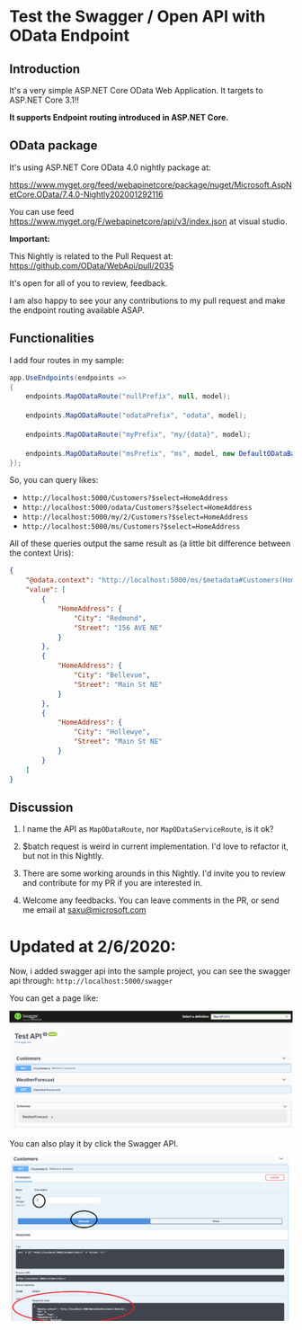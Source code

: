 # Test the Swagger / Open API with OData Endpoint

## Introduction

It's a very simple ASP.NET Core OData Web Application. It targets to ASP.NET Core 3.1!!

**It supports Endpoint routing introduced in ASP.NET Core.**

## OData package

It's using ASP.NET Core OData 4.0 nightly package at:

https://www.myget.org/feed/webapinetcore/package/nuget/Microsoft.AspNetCore.OData/7.4.0-Nightly202001292116

You can use feed https://www.myget.org/F/webapinetcore/api/v3/index.json at visual studio.

**Important:**

This Nightly is related to the Pull Request at: https://github.com/OData/WebApi/pull/2035

It's open for all of you to review, feedback.

I am also happy to see your any contributions to my pull request and make the endpoint routing available ASAP.

## Functionalities

I add four routes in my sample:

```C#
app.UseEndpoints(endpoints =>
{
    endpoints.MapODataRoute("nullPrefix", null, model);

    endpoints.MapODataRoute("odataPrefix", "odata", model);

    endpoints.MapODataRoute("myPrefix", "my/{data}", model);

    endpoints.MapODataRoute("msPrefix", "ms", model, new DefaultODataBatchHandler());
});
```

So, you can query likes:

* `http://localhost:5000/Customers?$select=HomeAddress`
* `http://localhost:5000/odata/Customers?$select=HomeAddress`
* `http://localhost:5000/my/2/Customers?$select=HomeAddress`
* `http://localhost:5000/ms/Customers?$select=HomeAddress`

   
All of these queries output the same result as (a little bit difference between the context Uris):
```json
{
    "@odata.context": "http://localhost:5000/ms/$metadata#Customers(HomeAddress)",
    "value": [
        {
            "HomeAddress": {
                "City": "Redmond",
                "Street": "156 AVE NE"
            }
        },
        {
            "HomeAddress": {
                "City": "Bellevue",
                "Street": "Main St NE"
            }
        },
        {
            "HomeAddress": {
                "City": "Hollewye",
                "Street": "Main St NE"
            }
        }
    ]
}
```


## Discussion

1. I name the API as `MapODataRoute`, nor `MapODataServiceRoute`, is it ok?

2. $batch request is weird in current implementation. I'd love to refactor it, but not in this Nightly.

3. There are some working arounds in this Nightly. I'd invite you to review and contribute for my PR if you are interested in.

4. Welcome any feedbacks. You can leave comments in the PR, or send me email at saxu@microsoft.com


# Updated at 2/6/2020:

Now, i added swagger api into the sample project, you can see the swagger api through:
`http://localhost:5000/swagger`

You can get a page like:

![Swagger API](./images/swagger.png "Swagger pages")

You can also play it by click the Swagger API.

![Execute OData API](./images/PlaySwagger.png "Swagger Execute pages")

